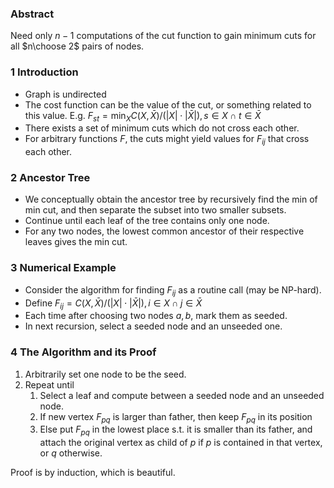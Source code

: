 ### Abstract

Need only $n-1$ computations of the cut function to gain minimum cuts for all $n\choose 2$ pairs of nodes.

### 1 Introduction

* Graph is undirected
* The cost function can be the value of the cut, or something related to this value. E.g. $F_{st} = \min_X C(X, \bar X) / (|X|\cdot |\bar X|), \, s\in X \cap t \in \bar X$
* There exists a set of minimum cuts which do not cross each other.
* For arbitrary functions $F$, the cuts might yield values for $F_{ij}$ that cross each other.

### 2 Ancestor Tree

* We conceptually obtain the ancestor tree by recursively find the min of min cut, and then separate the subset into two smaller subsets.
* Continue until each leaf of the tree contains only one node.
* For any two nodes, the lowest common ancestor of their respective leaves gives the min cut.

### 3 Numerical Example

* Consider the algorithm for finding $F_{ij}$ as a routine call (may be NP-hard).
* Define $F_{ij} = C(X, \bar X) / (|X|\cdot |\bar X|), \, i\in X \cap j \in \bar X$
* Each time after choosing two nodes $a, b$, mark them as seeded.
* In next recursion, select a seeded node and an unseeded one.

### 4 The Algorithm and its Proof

1. Arbitrarily set one node to be the seed.
2. Repeat until 
	1. Select a leaf and compute between a seeded node and an unseeded node.
	2. If new vertex $F_{pq}$ is larger than father, then keep $F_{pq}$ in its position
	3. Else put $F_{pq}$ in the lowest place s.t. it is smaller than its father, and attach the original vertex as child of $p$ if $p$ is contained in that vertex, or $q$ otherwise.

Proof is by induction, which is beautiful.


